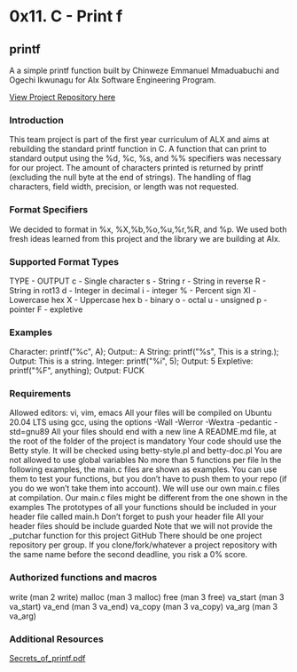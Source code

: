 # 0x11. C - Print f

## printf

A a simple printf function built by Chinweze Emmanuel Mmaduabuchi and Ogechi Ikwunagu for Alx Software Engineering Program.

[View Project Repository here](https://github.com/emmareal/printf)

### Introduction

This team project is part of the first year curriculum of ALX and aims at rebuilding the standard printf function in C. A function that can print to standard output using the %d, %c, %s, and %% specifiers was necessary for our project. The amount of characters printed is returned by printf (excluding the null byte at the end of strings). The handling of flag characters, field width, precision, or length was not requested.

### Format Specifiers

We decided to format in %x, %X,%b,%o,%u,%r,%R, and %p. We used both fresh ideas learned from this project and the library we are building at Alx.

### Supported Format Types

TYPE - OUTPUT c - Single character s - String r - String in reverse R - String in rot13 d - Integer in decimal i - integer % - Percent sign Xl - Lowercase hex X - Uppercase hex b - binary o - octal u - unsigned p - pointer F - expletive

### Examples

Character: printf("%c", A); Output:: A String: printf("%s", This is a string.); Output: This is a string. Integer: printf("%i", 5); Output: 5 Expletive: printf("%F", anything); Output: FUCK

### Requirements

Allowed editors: vi, vim, emacs All your files will be compiled on Ubuntu 20.04 LTS using gcc, using the options -Wall -Werror -Wextra -pedantic -std=gnu89 All your files should end with a new line A README.md file, at the root of the folder of the project is mandatory Your code should use the Betty style. It will be checked using betty-style.pl and betty-doc.pl You are not allowed to use global variables No more than 5 functions per file In the following examples, the main.c files are shown as examples. You can use them to test your functions, but you don’t have to push them to your repo (if you do we won’t take them into account). We will use our own main.c files at compilation. Our main.c files might be different from the one shown in the examples The prototypes of all your functions should be included in your header file called main.h Don’t forget to push your header file All your header files should be include guarded Note that we will not provide the \_putchar function for this project GitHub There should be one project repository per group. If you clone/fork/whatever a project repository with the same name before the second deadline, you risk a 0% score.

### Authorized functions and macros

write (man 2 write) malloc (man 3 malloc) free (man 3 free) va_start (man 3 va_start) va_end (man 3 va_end) va_copy (man 3 va_copy) va_arg (man 3 va_arg)

### Additional Resources

[Secrets_of_printf.pdf](https://drive.google.com/file/d/1_3spPKCUxSXhPoKfzGsDXUfxlhRYMHep/view)
